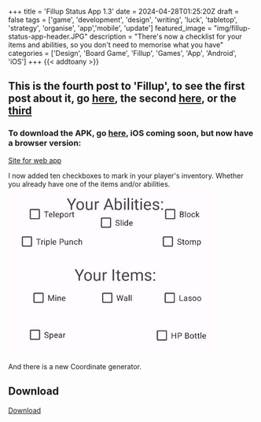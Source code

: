 +++
title = 'Fillup Status App 1.3'
date = 2024-04-28T01:25:20Z
draft = false
tags = ['game', 'development', 'design', 'writing', 'luck', 'tabletop', 'strategy', 'organise', 'app','mobile', 'update']
featured_image = "img/fillup-status-app-header.JPG"
description = "There's now a checklist for your items and abilities, so you don't need to memorise what you have"
categories = ['Design', 'Board Game', 'Fillup', 'Games', 'App', 'Android', 'iOS']
+++
{{< addtoany >}} 

## This is the fourth post to 'Fillup', to see the first post about it, go [here](/posts/fillup), the second [here](/posts/fillup-status-app), or the [third](/posts/fillup-status-app-1.1)

### To download the APK, go [here](#download), iOS coming soon, but now have a browser version:
[Site for web app](/posts/fillup-status-site)

I now added ten checkboxes to mark in your player's inventory. Whether you already have one of the items and/or abilities.
![The checklist](/img/abilities_item_checkbox.JPG)

And there is a new Coordinate generator.

## Download
[Download](/fillup-status-1.3.apk)

